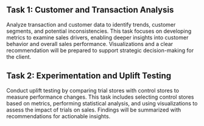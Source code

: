 ## Task 1: Customer and Transaction Analysis

Analyze transaction and customer data to identify trends, customer segments, and potential inconsistencies. This task focuses on developing metrics to examine sales drivers, enabling deeper insights into customer behavior and overall sales performance. Visualizations and a clear recommendation will be prepared to support strategic decision-making for the client.

## Task 2: Experimentation and Uplift Testing

Conduct uplift testing by comparing trial stores with control stores to measure performance changes. This task includes selecting control stores based on metrics, performing statistical analysis, and using visualizations to assess the impact of trials on sales. Findings will be summarized with recommendations for actionable insights.
